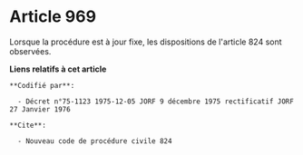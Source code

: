 # Article 969

Lorsque la procédure est à jour fixe, les dispositions de l'article 824 sont observées.

**Liens relatifs à cet article**

	**Codifié par**:

	  - Décret n°75-1123 1975-12-05 JORF 9 décembre 1975 rectificatif JORF 27 Janvier 1976

	**Cite**:

	  - Nouveau code de procédure civile 824
